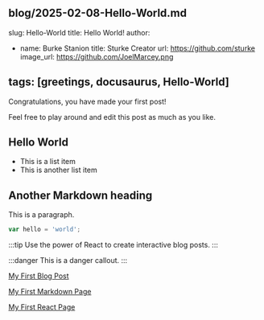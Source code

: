 blog/2025-02-08-Hello-World.md
---
slug: Hello-World
title: Hello World!
author:
  - name: Burke Stanion
    title: Sturke Creator
    url: https://github.com/sturke
    image_url: https://github.com/JoelMarcey.png

tags: [greetings, docusaurus, Hello-World]
---

Congratulations, you have made your first post!

Feel free to play around and edit this post as much as you like.

## Hello World

- This is a list item
- This is another list item

## Another Markdown heading

This is a paragraph.

```js
var hello = 'world';
```

:::tip
Use the power of React to create interactive blog posts.
:::

:::danger
This is a danger callout.
:::

[My First Blog Post](blog/2025-02-08-Hello-World.md)


[My First Markdown Page](./myFirstPage.md)

[My First React Page](./my-react-page.js)




